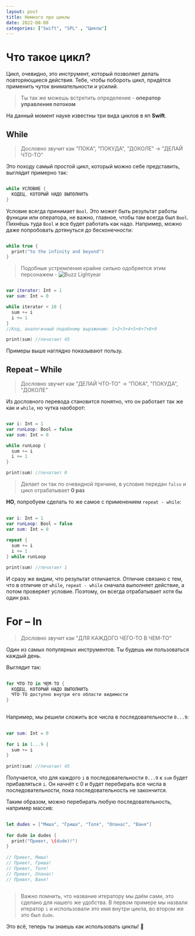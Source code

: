 ```yaml
---
layout: post
title: Немного про циклы
date: 2022-08-08
categories: ["Swift", "SPL" , "Циклы"]
---
```


# Что такое цикл?

Цикл, очевидно, это инструмент, который позволяет делать повторяющиеся действия. Тебе, чтобы побороть цикл, придётся применить чуток внимательности и усилий.

> Ты так же можешь встретить определение - **оператор управления потоком**

На данный момент науке известны три вида циклов в яп **Swift**.

## While
> Дословно звучит как "ПОКА", "ПОКУДА", "ДОКОЛЕ" -> "ДЕЛАЙ ЧТО-ТО"


Это походу самый простой цикл, который можно себе представить, выглядит примерно так:

```swift

while УСЛОВИЕ {
  КОДЕЦ, КОТОРЫЙ НАДО ВЫПОЛНИТЬ
}

```

Условие всегда принимает `Bool`. Это может быть результат работы функции или оператора, не важно, главное, чтобы там всегда был `Bool`. Пихнёшь туда `Bool` и все будет работать как надо. Например, можно даже попробовать дотянуться до бесконечности:

```swift

while true {
  print("to the infinity and beyond")
}

```

> Подобные устремления крайне сильно одобряется этим персонажем - 
> ![Buzz Lightyear](https://github.com/obodev/obodev.github.io/blob/main/assets/images/buzz-lightyear.gif?raw=true)

```swift

var iterator: Int = 1
var sum: Int = 0

while iterator < 10 {
  sum += i 
  i += 1
}
//Код, аналогичный подобному выражению: 1+2+3+4+5+6+7+8+9

print(sum) //печатает 45

```

Примеры выше наглядно показывают пользу.

## Repeat – While
> Дословно звучит как "ДЕЛАЙ ЧТО-ТО" -> "ПОКА", "ПОКУДА", "ДОКОЛЕ"

Из дословного перевода становится понятно, что он работает так же как и `while`, но чутка наоборот:

```swift

var i: Int = 1
var runLoop: Bool = false
var sum: Int = 0

while runLoop {
  sum += i
  i += 1
}

print(sum) //печатает 0

```

> Делает он так по очевидной причине, в условие передан `false` и цикл отрабатывает **0 раз**


**НО**, попробуем сделать то же самое с применением `repeat - while`:

```swift
  
var i: Int = 1
var runLoop: Bool = false
var sum: Int = 0
  
repeat {
  sum += i
  i += 1
} while runLoop

print(sum) //печатает 1

```

И сразу же видим, что результат отличается. Отличие связано с тем, что в отличие от `while`, `repeat - while` сначала выполняет действие, а потом проверяет условие. Поэтому, он всегда отрабатывает хотя бы один раз.

# For – In
> Дословно звучит как "ДЛЯ КАЖДОГО ЧЕГО-ТО В ЧЕМ-ТО"

Один из самых популярных инструментов. Ты будешь им пользоваться каждый день.

Выглядит так:

```swift
  
for ЧТО-ТО in ЧЕМ-ТО {
  КОДЕЦ, КОТОРЫЙ НАДО ВЫПОЛНИТЬ
  ЧТО-ТО доступно внутри его области видимости
}
  
```

Например, мы решили сложить все числа в последовательности `0...9`:

```swift
  
var sum: Int = 0
  
for i in 1...9 {
  sum += i
}
  
print(sum) //печатает 45


```

Получается, что для каждого `i` в последовательности `0...9` к `sum` будет прибавляться `i`. Он начнёт с 0 и будет перебирать все числа в последовательности, пока последовательность не закончится.

Таким образом, можно перебирать любую последовательность, например массив:

```swift
  
let dudes = ["Миша", "Гриша", "Толя", "Опанас", "Ваня"]
  
for dude in dudes {
  print("Привет, \(dude)!")
}
  
// Привет, Миша!
// Привет, Гриша!
// Привет, Толя!
// Привет, Опанас!
// Привет, Ваня!
  
```

> Важно помнить, что название итератору мы даём сами, это сделано для нашего же удобства. В первом примере мы назвали итератор `i` и использовали это имя внутри цикла, во втором же это был `dude`.

Это всё, теперь ты знаешь как использовать циклы! 🙂